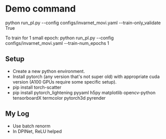 # Demo command
python run_pl.py --config configs/invarnet_movi.yaml --train-only_validate True

To train for 1 small epoch:
python run_pl.py --config configs/invarnet_movi.yaml --train-num_epochs 1


## Setup
- Create a new python environment.
- Install pytorch (any version that's not super old) with appropriate cuda version (A100 GPUs require some specific setup).
- pip install torch-scatter 
- pip install pytorch_lightening pyyaml h5py matplotlib opencv-python tensorboardX termcolor pytorch3d pyrender

## My Log
- Use batch renorm
- In DPINet, ReLU helped